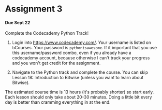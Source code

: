 
# Assignment 3

#### Due Sept 22

Complete the Codecademy Python Track!

1. Login into https://www.codecademy.com/. Your username is listed on bCourses. Your password is `pythonisawesome`. If it important that you use this username/password combo, even if you already have a codecademy account, because otherwise I can't track your progress and you won't get credit for the assignment.

2. Navigate to the Python track and complete the course. 
You can skip Lesson 18: Introduction to Bitwise (unless you want to learn about Bitwise).

The estimated course time is 13 hours (it's probably shorter) so start early.  Each lesson should only take about 20-30 minutes. Doing a little bit every day is better than cramming everything in at the end.

